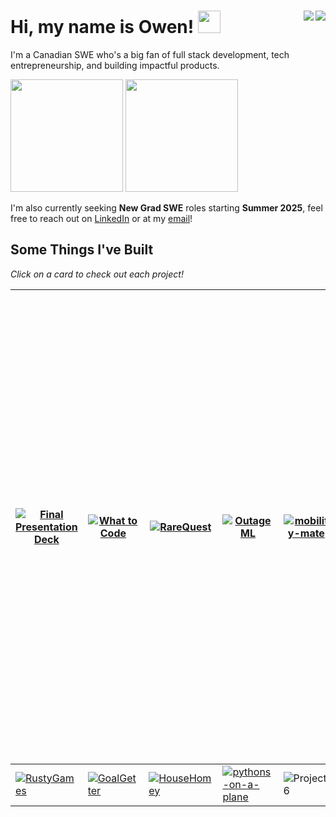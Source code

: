 Hi, my name is Owen! <img src="https://emojis.slackmojis.com/emojis/images/1643514747/7550/pikachu_wave.gif?1643514747" height="36px">  <a href="https://www.linkedin.com/in/owenscooke/">
    <img align="right" src="https://img.shields.io/badge/LinkedIn-0077B5?style=for-the-badge&logo=linkedin&logoColor=white" />
  </a>
  <a href="https://x.com/theowencooke/">
    <img align="right" src="https://img.shields.io/badge/Twitter-1DA1F2?style=for-the-badge&logo=x&logoColor=white" />
  </a>
=======

I'm a Canadian SWE who's a big fan of full stack development, tech entrepreneurship, and building impactful products.
 
<p>
  <img height="180em" src="https://github-readme-stats.vercel.app/api?username=owencooke&hide_rank=true&custom_title=GitHub+Stats&show_icons=true&theme=moltack" />
  <img height="180em" src="https://github-readme-stats.vercel.app/api/top-langs/?username=owencooke&layout=donut&theme=moltack" />
</p>

I'm also currently seeking **New Grad SWE** roles starting **Summer 2025**, feel free to reach out on <a href="https://www.linkedin.com/in/owenscooke/">LinkedIn</a> or at my [email](mailto:ocooke@ualberta.ca)!  

## Some Things I've Built 

*Click on a card to check out each project!*

| [![Final Presentation Deck](https://github.com/user-attachments/assets/dc7bb511-4fe7-4f48-a8d5-d401b2a10472)](https://github.com/owencooke/memento) | [![What to Code](https://github.com/user-attachments/assets/5e4c6624-50d4-4af5-8cec-f7b87fa2b53c)](https://github.com/owencooke/what-to-code) | [![RareQuest](https://github.com/user-attachments/assets/979de35e-e915-45d7-87da-2f588c33ea5a)](https://github.com/owencooke/RareQuest) | [![OutageML](https://github.com/user-attachments/assets/cb7078f1-70d4-41e8-9028-d7c5e5794965)](https://github.com/owencooke/OutageML) | [![mobility-mate](https://github.com/user-attachments/assets/f754a363-0103-447a-a407-9b25f93e103d)](https://github.com/owencooke/mobility-mate) | [<img src="https://github.com/user-attachments/assets/1c8077a4-76ad-419d-a986-4949f1948a76" width="750" alt="Proompt">](https://github.com/owencooke/proompt) |
| --- | --- | --- | --- | --- | --- |
| [![RustyGames](https://github.com/user-attachments/assets/6238760f-c344-481f-b18e-394ea0c54f3b)](https://ldbonkowski.github.io/ECE421/) | [![GoalGetter](https://github.com/user-attachments/assets/43b60f74-adb0-4c09-ba9f-9715b088c0f3)](https://github.com/owencooke/GoalGetter) | [![HouseHomey](https://github.com/user-attachments/assets/06cc7007-228f-4ace-8dcb-757433575799)](https://github.com/CMPUT301F23T08/HouseHomey) | [![pythons-on-a-plane](https://github.com/user-attachments/assets/afe95f74-99d9-4f17-9f7c-6fe11b7fc999)](https://github.com/owencooke/pythons-on-a-plane) | <img src="https://github.com/user-attachments/assets/96506034-c371-4301-be52-15237c324516" alt="Project 6"> | [![TaskKeepr](https://github.com/user-attachments/assets/58898bda-e7ab-4572-ac59-2da2ba78a5e7)](https://github.com/owencooke/TaskKeepr) |
